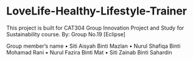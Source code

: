 # LoveLife-Healthy-Lifestyle-Trainer
This project is built for CAT304 Group Innovation Project and Study for Sustainability course.
By: Group No.19 [Eclipse]

Group member’s name
•	Siti Aisyah Binti Mazlan
•	Nurul Shafiqa Binti Mohamad Rani
•	Nurul Fazira Binti Mat
•	Siti Zainab Binti Sahardin
